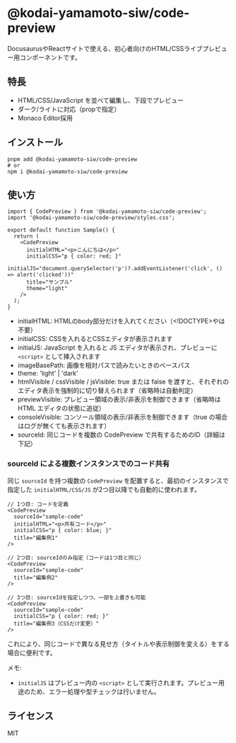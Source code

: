 # @kodai-yamamoto-siw/code-preview

DocusaurusやReactサイトで使える、初心者向けのHTML/CSSライブプレビュー用コンポーネントです。

## 特長
- HTML/CSS/JavaScript を並べて編集し、下段でプレビュー
- ダーク/ライトに対応（propで指定）
- Monaco Editor採用

## インストール
```
pnpm add @kodai-yamamoto-siw/code-preview
# or
npm i @kodai-yamamoto-siw/code-preview
```

## 使い方
```tsx
import { CodePreview } from '@kodai-yamamoto-siw/code-preview';
import '@kodai-yamamoto-siw/code-preview/styles.css';

export default function Sample() {
  return (
    <CodePreview 
      initialHTML="<p>こんにちは</p>"
      initialCSS="p { color: red; }"
      initialJS="document.querySelector('p')?.addEventListener('click', () => alert('clicked'))"
      title="サンプル"
      theme="light"
    />
  );
}
```

- initialHTML: HTMLのbody部分だけを入れてください（<!DOCTYPE>や<html>は不要）
- initialCSS: CSSを入れるとCSSエディタが表示されます
- initialJS: JavaScript を入れると JS エディタが表示され、プレビューに `<script>` として挿入されます
- imageBasePath: 画像を相対パスで読みたいときのベースパス
- theme: 'light' | 'dark'
- htmlVisible / cssVisible / jsVisible: true または false を渡すと、それぞれのエディタ表示を強制的に切り替えられます（省略時は自動判定）
- previewVisible: プレビュー領域の表示/非表示を制御できます（省略時は HTML エディタの状態に追従）
- consoleVisible: コンソール領域の表示/非表示を制御できます（true の場合はログが無くても表示されます）
- sourceId: 同じコードを複数の CodePreview で共有するためのID（詳細は下記）

### sourceId による複数インスタンスでのコード共有

同じ `sourceId` を持つ複数の `CodePreview` を配置すると、最初のインスタンスで指定した `initialHTML/CSS/JS` が2つ目以降でも自動的に使われます。

```tsx
// 1つ目: コードを定義
<CodePreview 
  sourceId="sample-code"
  initialHTML="<p>共有コード</p>"
  initialCSS="p { color: blue; }"
  title="編集例1"
/>

// 2つ目: sourceIdのみ指定（コードは1つ目と同じ）
<CodePreview 
  sourceId="sample-code"
  title="編集例2"
/>

// 3つ目: sourceIdを指定しつつ、一部を上書きも可能
<CodePreview 
  sourceId="sample-code"
  initialCSS="p { color: red; }"
  title="編集例3（CSSだけ変更）"
/>
```

これにより、同じコードで異なる見せ方（タイトルや表示制御を変える）をする場合に便利です。

メモ:
- `initialJS` はプレビュー内の `<script>` として実行されます。プレビュー用途のため、エラー処理や型チェックは行いません。

## ライセンス
MIT
